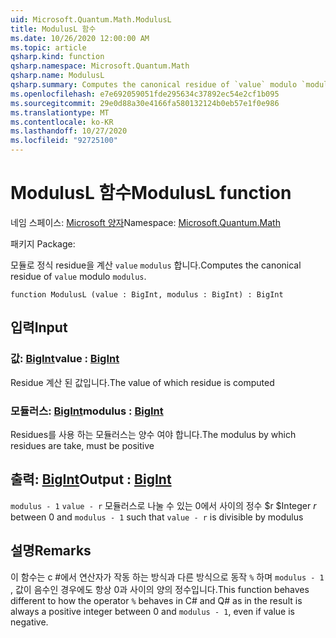 ```yaml
---
uid: Microsoft.Quantum.Math.ModulusL
title: ModulusL 함수
ms.date: 10/26/2020 12:00:00 AM
ms.topic: article
qsharp.kind: function
qsharp.namespace: Microsoft.Quantum.Math
qsharp.name: ModulusL
qsharp.summary: Computes the canonical residue of `value` modulo `modulus`.
ms.openlocfilehash: e7e692059051fde295634c37892ec54e2cf1b095
ms.sourcegitcommit: 29e0d88a30e4166fa580132124b0eb57e1f0e986
ms.translationtype: MT
ms.contentlocale: ko-KR
ms.lasthandoff: 10/27/2020
ms.locfileid: "92725100"
---
```

# <a name="modulusl-function"></a><span data-ttu-id="4bb17-102">ModulusL 함수</span><span class="sxs-lookup"><span data-stu-id="4bb17-102">ModulusL function</span></span>

<span data-ttu-id="4bb17-103">네임 스페이스: [Microsoft 양자](xref:Microsoft.Quantum.Math)</span><span class="sxs-lookup"><span data-stu-id="4bb17-103">Namespace: [Microsoft.Quantum.Math](xref:Microsoft.Quantum.Math)</span></span>

<span data-ttu-id="4bb17-104">패키지 [](https://nuget.org/packages/)</span><span class="sxs-lookup"><span data-stu-id="4bb17-104">Package: [](https://nuget.org/packages/)</span></span>


<span data-ttu-id="4bb17-105">모듈로 정식 residue을 계산 `value` `modulus` 합니다.</span><span class="sxs-lookup"><span data-stu-id="4bb17-105">Computes the canonical residue of `value` modulo `modulus`.</span></span>

```qsharp
function ModulusL (value : BigInt, modulus : BigInt) : BigInt
```


## <a name="input"></a><span data-ttu-id="4bb17-106">입력</span><span class="sxs-lookup"><span data-stu-id="4bb17-106">Input</span></span>

### <a name="value--bigint"></a><span data-ttu-id="4bb17-107">값: [BigInt](xref:microsoft.quantum.lang-ref.bigint)</span><span class="sxs-lookup"><span data-stu-id="4bb17-107">value : [BigInt](xref:microsoft.quantum.lang-ref.bigint)</span></span>

<span data-ttu-id="4bb17-108">Residue 계산 된 값입니다.</span><span class="sxs-lookup"><span data-stu-id="4bb17-108">The value of which residue is computed</span></span>


### <a name="modulus--bigint"></a><span data-ttu-id="4bb17-109">모듈러스: [BigInt](xref:microsoft.quantum.lang-ref.bigint)</span><span class="sxs-lookup"><span data-stu-id="4bb17-109">modulus : [BigInt](xref:microsoft.quantum.lang-ref.bigint)</span></span>

<span data-ttu-id="4bb17-110">Residues를 사용 하는 모듈러스는 양수 여야 합니다.</span><span class="sxs-lookup"><span data-stu-id="4bb17-110">The modulus by which residues are take, must be positive</span></span>



## <a name="output--bigint"></a><span data-ttu-id="4bb17-111">출력: [BigInt](xref:microsoft.quantum.lang-ref.bigint)</span><span class="sxs-lookup"><span data-stu-id="4bb17-111">Output : [BigInt](xref:microsoft.quantum.lang-ref.bigint)</span></span>

<span data-ttu-id="4bb17-112">`modulus - 1` `value - r` 모듈러스로 나눌 수 있는 0에서 사이의 정수 $r $</span><span class="sxs-lookup"><span data-stu-id="4bb17-112">Integer $r$ between 0 and `modulus - 1` such that `value - r` is divisible by modulus</span></span>

## <a name="remarks"></a><span data-ttu-id="4bb17-113">설명</span><span class="sxs-lookup"><span data-stu-id="4bb17-113">Remarks</span></span>

<span data-ttu-id="4bb17-114">이 함수는 c #에서 연산자가 작동 하는 방식과 다른 방식으로 동작 `%` 하며 `modulus - 1` , 값이 음수인 경우에도 항상 0과 사이의 양의 정수입니다.</span><span class="sxs-lookup"><span data-stu-id="4bb17-114">This function behaves different to how the operator `%` behaves in C# and Q# as in the result is always a positive integer between 0 and `modulus - 1`, even if value is negative.</span></span>